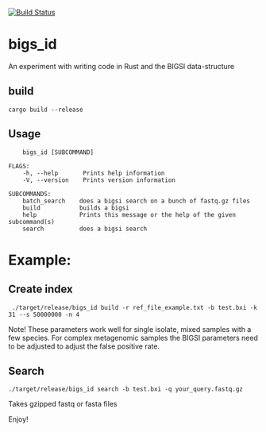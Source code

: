 [![Build Status](https://travis-ci.org/hcdenbakker/bigs_id.svg?branch=master)](https://travis-ci.org/hcdenbakker/bigs_id)

# bigs_id

An experiment with writing code in Rust and the BIGSI data-structure 

## build

```cargo build --release```

## Usage
```USAGE:
    bigs_id [SUBCOMMAND]

FLAGS:
    -h, --help       Prints help information
    -V, --version    Prints version information

SUBCOMMANDS:
    batch_search    does a bigsi search on a bunch of fastq.gz files
    build           builds a bigsi
    help            Prints this message or the help of the given subcommand(s)
    search          does a bigsi search
```

# Example:

## Create index

``` ./target/release/bigs_id build -r ref_file_example.txt -b test.bxi -k 31 --s 50000000 -n 4```

Note! These parameters work well for single isolate, mixed samples with a few species. For complex metagenomic samples the BIGSI parameters need to be adjusted to adjust the false positive rate.

## Search

``` ./target/release/bigs_id search -b test.bxi -q your_query.fastq.gz ```

Takes gzipped fastq or fasta files

Enjoy!
